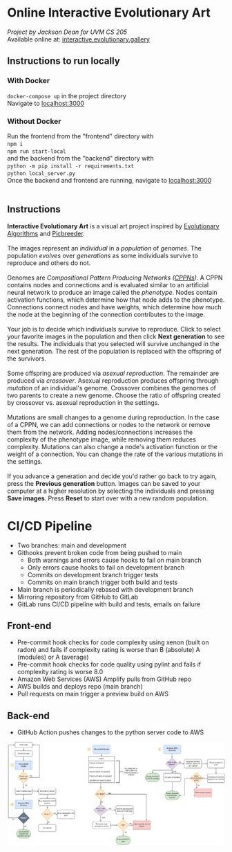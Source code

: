 # Online Interactive Evolutionary Art
*Project by Jackson Dean for UVM CS 205*
    <br/>
    Available online at: <a href="https://interactive.evolutionary.gallery">interactive.evolutionary.gallery</a>
    <h2>Instructions to run locally</h2>
    <h3>With Docker</h3>
    `docker-compose up` in the project directory
    <br/>Navigate to <a href="http://localhost:3000">localhost:3000</a>
    <h3>Without Docker</h3> Run the frontend from the "frontend" directory with <br/>`npm i`<br/>`npm run start-local`
    <br/>
    and the backend from the "backend" directory with <br/>`python -m pip install -r requirements.txt` <br/>`python local_server.py`
    <br/>Once the backend and frontend are running, navigate to <a href="http://localhost:3000">localhost:3000</a>
    <br/><br/>
    <h2>Instructions</h2>
    <b>Interactive Evolutionary Art</b> is a visual art project inspired
    by <a target="_blank" href="https://en.wikipedia.org/wiki/Evolutionary_algorithm">Evolutionary Algorithms</a> and <a target="_blank" href="http://eplex.cs.ucf.edu/papers/secretan_ecj11.pdf">Picbreeder</a>.
    <br /><br />
    The images represent an <i>individual</i> in a <i>population</i> of <i>genomes</i>. The population <i>evolves</i> over <i>generations</i> as some individuals survive to reproduce and others do not.
    <br /><br />
    Genomes are <i>Compositional Pattern Producing Networks (<a target="_blank" href="https://en.wikipedia.org/wiki/Compositional_pattern-producing_network">CPPNs</a>)</i>.
    A CPPN contains nodes and connections and is evaluated similar to an artificial neural network to produce an image called the <i>phenotype</i>. Nodes contain activation functions, which determine how that node adds to the phenotype.
    Connections connect nodes and have weights, which determine how much the node at the beginning of the connection contributes to the image.
    <br/><br/>
    Your job is to decide which individuals survive to reproduce. Click to select your favorite images in the population and then click <b>Next generation</b> to see the results. The individuals that you selected
    will survive unchanged in the next generation. The rest of the population is replaced with the offspring of the survivors.
    <br/><br/>
    Some offspring are produced via <i>asexual reproduction</i>. The remainder are produced via <i>crossover</i>.
    Asexual reproduction produces offspring through <i>mutation</i> of an individual's genome. Crossover combines the genomes of two parents to create a new genome.
    Choose the ratio of offspring created by crossover vs. asexual reproduction in the settings.
    <br/><br/>
    Mutations are small changes to a genome during reproduction. In the case of a CPPN, we can add connections or nodes to the network or remove them from the network.
    Adding nodes/connections increases the complexity of the phenotype image, while removing them reduces complexity. Mutations can also change a node's activation function or the weight of a connection. You can change the rate of the various mutations in the settings.
    <br/><br/>
    If you advance a generation and decide you'd rather go back to try again, press the <b>Previous generation</b> button. Images can be saved to your computer at a higher resolution by selecting the individuals and pressing <b>Save images</b>.
    Press <b>Reset</b> to start over with a new random population.


# CI/CD Pipeline
- Two branches: main and development
- Githooks prevent broken code from being pushed to main
    - Both warnings and errors cause hooks to fail on main branch
    - Only errors cause hooks to fail on development branch
    - Commits on development branch trigger tests
    - Commits on main branch trigger both build and tests
- Main branch is periodically rebased with development branch
- Mirroring repository from GitHub to GitLab
- GitLab runs CI/CD pipeline with build and tests, emails on failure

## Front-end
- Pre-commit hook checks for code complexity using xenon (built on radon) and fails if complexity rating is worse than B (absolute) A (modules) or A (average)
- Pre-commit hook checks for code quality using pylint and fails if complexity rating is worse 8.0
- Amazon Web Services (AWS) Amplify pulls from GitHub repo
- AWS builds and deploys repo (main branch)
- Pull requests on main trigger a preview build on AWS

## Back-end
- GitHub Action pushes changes to the python server code to AWS


![](./ci_cd_pipeline.png)
